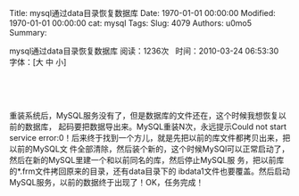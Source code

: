 Title: mysql通过data目录恢复数据库
Date: 1970-01-01 00:00:00
Modified: 1970-01-01 00:00:00
cat: mysql
Tags: 
Slug: 4079
Authors: u0mo5 
Summary: 

mysql通过data目录恢复数据库
阅读：1236次   时间：2010-03-24 06:53:30   字体：[大 中 小]

 



 

重装系统后，MySQL服务没有了，但是数据库的文件还在，这个时候我想恢复以前的数据库， 起码要把数据导出来。MySQL重装N次，永远提示Could not start service error:0！后来终于找到一个方儿，就是先把以前的库文件都拷贝出来，把以前的MySQL文 件全部清除，然后装个新的，这个时候MySQl可以正常启动了，然后在新的MySQL里建一个和以前同名的库，然后停止MySQL服 务，把以前库的*.frm文件拷回原来的目录，还有data目录下的 ibdata1文件也要覆盖。然后启动MySQL服务，以前的数据终于出现了！OK，任务完成！

